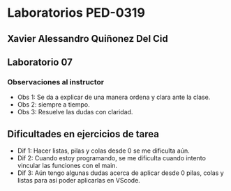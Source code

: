 # Laboratorios PED-0319 

## Xavier Alessandro Quiñonez Del Cid

## Laboratorio 07

### Observaciones al instructor
* Obs 1: Se da a explicar de una manera ordena y clara ante la clase.
* Obs 2: siempre a tiempo.
* Obs 3: Resuelve las dudas con claridad.

##  Dificultades en ejercicios de tarea 
* Dif 1: Hacer listas, pilas y colas desde 0 se me dificulta aún.
* Dif 2: Cuando estoy programando, se me dificulta cuando intento vincular las funciones con el main.
* Dif 3: Aún tengo algunas dudas acerca de aplicar desde 0 pilas, colas y listas  para asi poder aplicarlas en VScode.